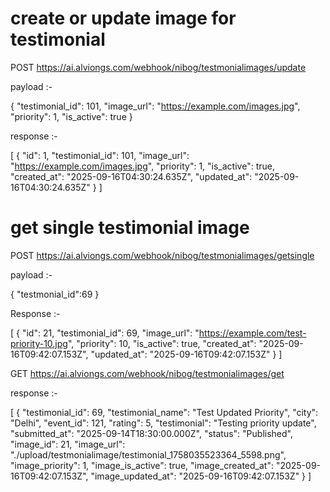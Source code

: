 # create or update image for testimonial 

POST https://ai.alviongs.com/webhook/nibog/testmonialimages/update

payload :-

{
  "testimonial_id": 101,
  "image_url": "https://example.com/images.jpg",
  "priority": 1,
  "is_active": true
}

response :- 

[
    {
        "id": 1,
        "testimonial_id": 101,
        "image_url": "https://example.com/images.jpg",
        "priority": 1,
        "is_active": true,
        "created_at": "2025-09-16T04:30:24.635Z",
        "updated_at": "2025-09-16T04:30:24.635Z"
    }
]



# get single testimonial image 

POST https://ai.alviongs.com/webhook/nibog/testmonialimages/getsingle

payload :-


{
  "testmonial_id":69
}


Response :-

[
    {
        "id": 21,
        "testimonial_id": 69,
        "image_url": "https://example.com/test-priority-10.jpg",
        "priority": 10,
        "is_active": true,
        "created_at": "2025-09-16T09:42:07.153Z",
        "updated_at": "2025-09-16T09:42:07.153Z"
    }
]




GET https://ai.alviongs.com/webhook/nibog/testmonialimages/get


response :-

[
    {
        "testimonial_id": 69,
        "testimonial_name": "Test Updated Priority",
        "city": "Delhi",
        "event_id": 121,
        "rating": 5,
        "testimonial": "Testing priority update",
        "submitted_at": "2025-09-14T18:30:00.000Z",
        "status": "Published",
        "image_id": 21,
        "image_url": "./upload/testmonialimage/testimonial_1758035523364_5598.png",
        "image_priority": 1,
        "image_is_active": true,
        "image_created_at": "2025-09-16T09:42:07.153Z",
        "image_updated_at": "2025-09-16T09:42:07.153Z"
    }
]

